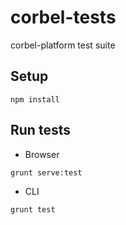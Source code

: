 # corbel-tests

corbel-platform test suite


## Setup

```
npm install
```

## Run tests

* Browser

```
grunt serve:test
```

* CLI

```
grunt test
```
